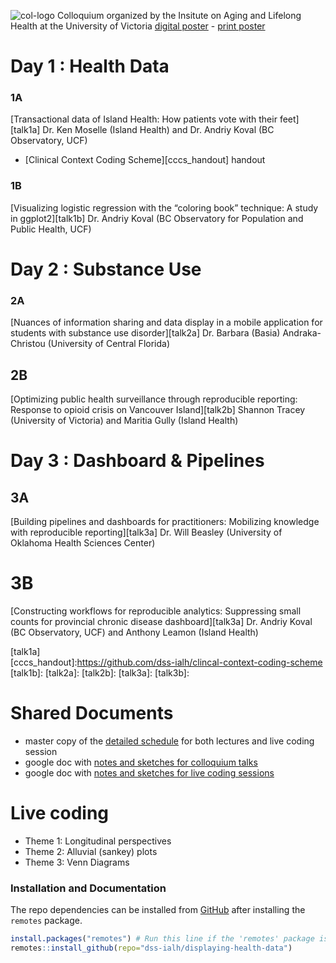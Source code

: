![col-logo][col-logo]
Colloquium organized by the Insitute on Aging and Lifelong Health at the University of Victoria
[digital poster][digicaster] - [print poster][poster]

# Day 1 : Health Data
### 1A
[Transactional data of Island Health: How patients vote with their feet][talk1a] 
Dr. Ken Moselle (Island Health) and Dr. Andriy Koval (BC Observatory, UCF)
 - [Clinical Context Coding Scheme][cccs_handout] handout 
 
### 1B
[Visualizing logistic regression with the “coloring book” technique: A study in ggplot2][talk1b] 
Dr. Andriy Koval (BC Observatory for Population and Public Health, UCF)

# Day 2 : Substance Use
### 2A 
[Nuances of information sharing and data display in a mobile application for students with substance use disorder][talk2a] 
Dr. Barbara (Basia) Andraka-Christou (University of Central Florida) 

## 2B 
[Optimizing public health surveillance through reproducible reporting: Response to opioid crisis on Vancouver Island][talk2b] 
Shannon Tracey (University of Victoria) and Maritia Gully (Island Health)

# Day 3 : Dashboard & Pipelines

## 3A 
[Building pipelines and dashboards for practitioners: Mobilizing knowledge with reproducible reporting][talk3a] 
Dr. Will Beasley (University of Oklahoma Health Sciences Center)
# 3B 
[Constructing workflows for reproducible analytics: Suppressing small counts for provincial chronic disease dashboard][talk3a]
Dr. Andriy Koval (BC Observatory, UCF) and Anthony Leamon (Island Health)

[talk1a]   
[cccs_handout]:https://github.com/dss-ialh/clincal-context-coding-scheme  
[talk1b]: 
[talk2a]: 
[talk2b]: 
[talk3a]: 
[talk3b]: 

# Shared Documents
- master copy of the [detailed schedule][schedule] for both lectures and live coding session
- google doc with [notes and sketches for colloquium talks][notes_talks]
- google doc with [notes and sketches for live coding sessions][notes_live]

[notes_talks]:https://docs.google.com/document/d/15SYHa7mftXQk8qyGJ9aT26kQOjbCqtzrg6IS68Foflc/edit?usp=sharing
[notes_live]:https://docs.google.com/document/d/1ARRecAQWkWZ80dedC5Qcv7_fHOAny_sE1fHipssauJU/edit?usp=sharing
[schedule]:https://docs.google.com/document/d/1emVSoSsf7Sh1fSXrl_S_kC3ng_-lCD8t5EtIb1AHea8/edit?usp=sharing




# Live coding 
- Theme 1: Longitudinal perspectives
- Theme 2: Alluvial (sankey) plots
- Theme 3: Venn Diagrams

[col-logo]:libs/images/colloquium-logo-head.jpg
[digicaster]:https://drive.google.com/open?id=1UmU7yrm4pon8Ilh1rhlGuKdxeLmhuay4
[poster]:https://drive.google.com/open?id=1ko083Jix6jp6urFq-ghMhvlFs0P_5VQd
[schedule-summary]:https://drive.google.com/open?id=1h5qDcoRTJNLSteSOc7AaJ4T7yiBHfANy


### Installation and Documentation

The repo dependencies can be installed from [GitHub](https://github.com/dss-ialh/displaying-health-data) after installing the `remotes` package.

```r
install.packages("remotes") # Run this line if the 'remotes' package isn't installed already.
remotes::install_github(repo="dss-ialh/displaying-health-data")
```
